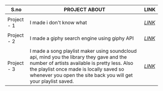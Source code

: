 
|S.no|PROJECT ABOUT|LINK|
|-------|------|------|
|||
|Project - 1|I made i don't know what|[*LINK*](https://sahaarnav3.github.io/oneMonth/week1/opraht/index.html)|
||||
|Project - 2|I made a giphy search engine using giphy API|[*LINK*](https://sahaarnav3.github.io/oneMonth/week2/GiphySearch/index.html)|
||||
|Project - 3|I made a song playlist maker using soundcloud api, mind you the library they gave and the number of artists available is pretty less. Also the playlist once made is locally saved so whenever you open the site back you will get your playlist saved.|[*LINK*](https://sahaarnav3.github.io/oneMonth/week3/index.html)|
